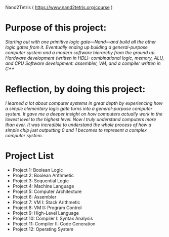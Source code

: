 Nand2Tetris ( https://www.nand2tetris.org/course )

# Purpose of this project:
*Starting out with one primitive logic gate—Nand—and build all the other logic gates from it.*
*Eventually ending up building a general-purpose computer system and a modern software hierarchy from the ground up.*
*Hardware development (written in HDL): combinational logic, memory, ALU, and CPU*
*Software development: assembler, VM, and a compiler written in C++*

# Reflection, by doing this project:
*I learned a lot about computer systems in great depth by experiencing how a simple elementary logic gate turns into a general-purpose computer system.*
*It gave me a deeper insight on how computers actually work in the lowest level to the highest level. Now I truly understand computers more than ever.*
*It was incredible to understand the whole process of how a simple chip just outputting 0 and 1 becomes to represent a complex computer system.*

# Project List
* Project 1: Boolean Logic
* Project 2: Boolean Arithmetic
* Project 3: Sequential Logic   
* Project 4: Machine Language 
* Project 5: Computer Architecture  
* Project 6: Assembler   
* Project 7: VM I: Stack Arithmetic   
* Project 8: VM II: Program Control   
* Project 9: High-Level Language  
* Project 10: Compiler I: Syntax Analysis   
* Project 11: Compiler II: Code Generation   
* Project 12: Operating System 
